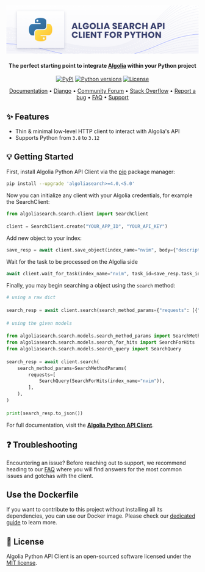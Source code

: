 <p align="center">
  <a href="https://www.algolia.com">
    <img alt="Algolia for Python" src="https://raw.githubusercontent.com/algolia/algoliasearch-client-common/master/banners/python.png" >
  </a>

  <h4 align="center">The perfect starting point to integrate <a href="https://algolia.com" target="_blank">Algolia</a> within your Python project</h4>

  <p align="center">
    <a href="https://pypi.org/project/algoliasearch"><img src="https://img.shields.io/pypi/v/algoliasearch.svg" alt="PyPI"></img></a>
    <a href="https://pypi.org/project/algoliasearch"><img src="https://img.shields.io/pypi/pyversions/ansicolortags.svg" alt="Python versions"></img></a>
    <a href="https://pypi.org/project/algoliasearch"><img src="https://img.shields.io/pypi/l/ansicolortags.svg" alt="License"></a>
  </p>
</p>

<p align="center">
  <a href="https://www.algolia.com/doc/api-client/getting-started/install/python/" target="_blank">Documentation</a>  •
  <a href="https://github.com/algolia/algoliasearch-django" target="_blank">Django</a>  •
  <a href="https://discourse.algolia.com" target="_blank">Community Forum</a>  •
  <a href="http://stackoverflow.com/questions/tagged/algolia" target="_blank">Stack Overflow</a>  •
  <a href="https://github.com/algolia/algoliasearch-client-python/issues" target="_blank">Report a bug</a>  •
  <a href="https://www.algolia.com/doc/api-client/troubleshooting/faq/python/" target="_blank">FAQ</a>  •
  <a href="https://alg.li/support" target="_blank">Support</a>
</p>

## ✨ Features

- Thin & minimal low-level HTTP client to interact with Algolia's API
- Supports Python from `3.8` to `3.12`

## 💡 Getting Started

First, install Algolia Python API Client via the [pip](https://pip.pypa.io/en/stable/installing) package manager:

```bash
pip install --upgrade 'algoliasearch>=4.0,<5.0'
```

Now you can initialize any client with your Algolia credentials, for example the SearchClient:

```py
from algoliasearch.search.client import SearchClient

client = SearchClient.create("YOUR_APP_ID", "YOUR_API_KEY")
```

Add new object to your index:

```py
save_resp = await client.save_object(index_name="nvim", body={"description": "blazing fast"})
```

Wait for the task to be processed on the Algolia side

```py
await client.wait_for_task(index_name="nvim", task_id=save_resp.task_id)
```

Finally, you may begin searching a object using the `search` method:

```py
# using a raw dict

search_resp = await client.search(search_method_params={"requests": [{"indexName": "nvim"}]})

# using the given models

from algoliasearch.search.models.search_method_params import SearchMethodParams
from algoliasearch.search.models.search_for_hits import SearchForHits
from algoliasearch.search.models.search_query import SearchQuery

search_resp = await client.search(
    search_method_params=SearchMethodParams(
        requests=[
            SearchQuery(SearchForHits(index_name="nvim")),
        ],
    ),
)

print(search_resp.to_json())
```

For full documentation, visit the **[Algolia Python API Client](https://www.algolia.com/doc/api-client/getting-started/install/python/)**.

## ❓ Troubleshooting

Encountering an issue? Before reaching out to support, we recommend heading to our [FAQ](https://www.algolia.com/doc/api-client/troubleshooting/faq/python/) where you will find answers for the most common issues and gotchas with the client.

## Use the Dockerfile

If you want to contribute to this project without installing all its dependencies, you can use our Docker image. Please check our [dedicated guide](DOCKER_README.MD) to learn more.

## 📄 License

Algolia Python API Client is an open-sourced software licensed under the [MIT license](LICENSE).
